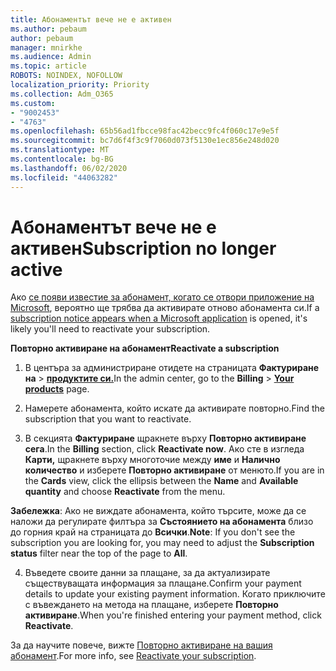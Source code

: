 ```yaml
---
title: Абонаментът вече не е активен
ms.author: pebaum
author: pebaum
manager: mnirkhe
ms.audience: Admin
ms.topic: article
ROBOTS: NOINDEX, NOFOLLOW
localization_priority: Priority
ms.collection: Adm_O365
ms.custom:
- "9002453"
- "4763"
ms.openlocfilehash: 65b56ad1fbcce98fac42becc9fc4f060c17e9e5f
ms.sourcegitcommit: bc7d6f4f3c9f7060d073f5130e1ec856e248d020
ms.translationtype: MT
ms.contentlocale: bg-BG
ms.lasthandoff: 06/02/2020
ms.locfileid: "44063282"
---
```

# <a name="subscription-no-longer-active"></a><span data-ttu-id="ac414-102">Абонаментът вече не е активен</span><span class="sxs-lookup"><span data-stu-id="ac414-102">Subscription no longer active</span></span>

<span data-ttu-id="ac414-103">Ако [се появи известие за абонамент, когато се отвори приложение на Microsoft](https://support.office.com/article/A-subscription-notice-appears-when-I-open-an-Office-365-application-4CABE32C-F594-4C0E-9191-3D3ADE10CCEB), вероятно ще трябва да активирате отново абонамента си.</span><span class="sxs-lookup"><span data-stu-id="ac414-103">If a [subscription notice appears when a Microsoft application](https://support.office.com/article/A-subscription-notice-appears-when-I-open-an-Office-365-application-4CABE32C-F594-4C0E-9191-3D3ADE10CCEB) is opened, it's likely you'll need to reactivate your subscription.</span></span>

<span data-ttu-id="ac414-104">**Повторно активиране на абонамент**</span><span class="sxs-lookup"><span data-stu-id="ac414-104">**Reactivate a subscription**</span></span>

1. <span data-ttu-id="ac414-105">В центъра за администриране отидете на страницата **Фактуриране на**  >  **[продуктите си.](https://go.microsoft.com/fwlink/p/?linkid=842054)**</span><span class="sxs-lookup"><span data-stu-id="ac414-105">In the admin center, go to the **Billing** > **[Your products](https://go.microsoft.com/fwlink/p/?linkid=842054)** page.</span></span>

2. <span data-ttu-id="ac414-106">Намерете абонамента, който искате да активирате повторно.</span><span class="sxs-lookup"><span data-stu-id="ac414-106">Find the subscription that you want to reactivate.</span></span>

3. <span data-ttu-id="ac414-107">В секцията **Фактуриране** щракнете върху **Повторно активиране сега**.</span><span class="sxs-lookup"><span data-stu-id="ac414-107">In the **Billing** section, click **Reactivate now**.</span></span>  <span data-ttu-id="ac414-108">Ако сте в изгледа **Карти,** щракнете върху многоточие между **име** и **Налично количество** и изберете **Повторно активиране** от менюто.</span><span class="sxs-lookup"><span data-stu-id="ac414-108">If you are in the **Cards** view, click the ellipsis between the **Name** and **Available quantity** and choose **Reactivate** from the menu.</span></span>

<span data-ttu-id="ac414-109">**Забележка**: Ако не виждате абонамента, който търсите, може да се наложи да регулирате филтъра за **Състоянието на абонамента** близо до горния край на страницата до **Всички**.</span><span class="sxs-lookup"><span data-stu-id="ac414-109">**Note**: If you don't see the subscription you are looking for, you may need to adjust the **Subscription status** filter near the top of the page to **All**.</span></span>

4. <span data-ttu-id="ac414-110">Въведете своите данни за плащане, за да актуализирате съществуващата информация за плащане.</span><span class="sxs-lookup"><span data-stu-id="ac414-110">Confirm your payment details to update your existing payment information.</span></span> <span data-ttu-id="ac414-111">Когато приключите с въвеждането на метода на плащане, изберете **Повторно активиране**.</span><span class="sxs-lookup"><span data-stu-id="ac414-111">When you're finished entering your payment method, click **Reactivate**.</span></span>

<span data-ttu-id="ac414-112">За да научите повече, вижте [Повторно активиране на вашия абонамент](https://docs.microsoft.com/microsoft-365/commerce/subscriptions/reactivate-your-subscription).</span><span class="sxs-lookup"><span data-stu-id="ac414-112">For more info, see [Reactivate your subscription](https://docs.microsoft.com/microsoft-365/commerce/subscriptions/reactivate-your-subscription).</span></span>
